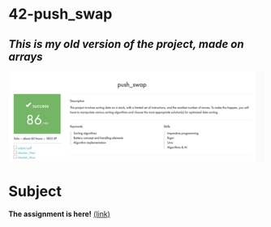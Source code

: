 # 42-push_swap

## *This is my old version of the project, made on arrays*
![screenshot](includes/result.png)

# Subject
**The assignment is here!** [(link)](https://github.com/AtaullinShamil/42-push_swap/blob/main/includes/push_swap_subject.pdf)